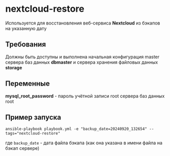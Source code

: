 nextcloud-restore
=========
Используется для восстановления веб-сервиса __Nextcloud__ из бэкапов на указанную дату

Требования
------------

Должны быть доступны и выполнена начальная конфигурация master сервера баз данных __dbmaster__ и сервера хранения файловых данных __storage__

Переменные
------------

__mysql_root_password__ - пароль учётной записи root сервера баз данных root

Пример запуска
----------------

`ansible-playbook playbook.yml -e "backup_date=20240920_132654" --tags="nextcloud-restore"`

где `backup_date` - дата файла бэкапа (как она указана в имени файла на бэкап сервере)
